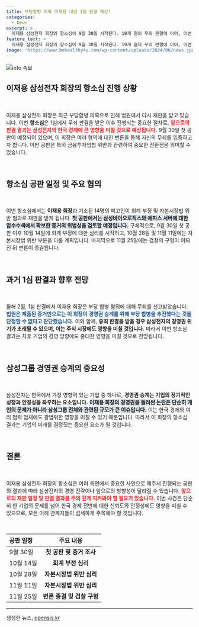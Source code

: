 ```yaml
---
title: 부당합병 의혹 이재용 내년 1월 판결 예상!
categories:
  - News
excerpt: >
  이재용 삼성전자 회장의 항소심이 9월 30일 시작된다. 19개 혐의 무죄 판결에 이어, 이번 재판 결과는 내년 1월 말 나올 것으로 전망. 삼성의 미래가 걸린 이 사건에 대한 뜨거운 관심이 집중되고 있다.
feature_text: >
  이재용 삼성전자 회장의 항소심이 9월 30일 시작된다. 19개 혐의 무죄 판결에 이어, 이번 재판 결과는 내년 1월 말 나올 것으로 전망. 삼성의 미래가 걸린 이 사건에 대한 뜨거운 관심이 집중되고 있다.
image: 'https://www.behealthy4u.com/wp-content/uploads/2024/06/news.jpg'
---
```


<p><img src="https://www.behealthy4u.com/wp-content/uploads/2024/06/news.jpg" alt="info 속보" /></p>

<h2 data-ke-size="size26">이재용 삼성전자 회장의 항소심 진행 상황</h2>

<p data-ke-size="size16">&nbsp;</p>

<p>이재용 삼성전자 회장은 최근 부당합병 의혹으로 인해 법원에서 다시 재판을 받고 있습니다. 이번 <b>항소심</b>은 1심에서 무죄 판결을 받은 이후 진행되는 중요한 절차로, <b><span style="color: #ee2323;">앞으로의 판결 결과는 삼성전자와 한국 경제에 큰 영향을 미칠 것으로 예상됩니다.</span></b> 9월 30일 첫 공판이 예정되어 있으며, 이 회장은 여러 혐의에 대한 변론을 통해 자신의 무죄를 입증하고자 합니다. 이번 공판은 특히 금융투자업법 위반과 관련하여 중요한 전환점을 의미할 수 있습니다. </p>

<p data-ke-size="size16">&nbsp;</p>

<h2 data-ke-size="size26">항소심 공판 일정 및 주요 혐의</h2>

<p data-ke-size="size16">&nbsp;</p>

<p>이번 항소심에서는 <b>이재용 회장</b>과 기소된 14명의 피고인이 회계 부정 및 자본시장법 위반 혐의로 재판을 받게 됩니다. <b><span style="background-color: #21538527;">첫 공판에서는 삼성바이오로직스와 에피스 서버에 대한 압수수색에서 확보한 증거의 위법성을 검토할 예정입니다.</span></b> 구체적으로, 9월 30일 첫 공판 이후 10월 14일에 회계 부정에 대한 심리를 시작하고, 10월 28일 및 11월 11일에는 자본시장법 위반 부분을 다룰 계획입니다. 마지막으로 11월 25일에는 검찰의 구형이 이뤄진 뒤 변론이 종결됩니다. </p>

<p data-ke-size="size16">&nbsp;</p>

<h2 data-ke-size="size26">과거 1심 판결과 향후 전망</h2>

<p data-ke-size="size16">&nbsp;</p>

<p>올해 2월, 1심 판결에서 이재용 회장은 부당 합병 혐의에 대해 무죄를 선고받았습니다. <b><span style="color: #1a5490;">법원은 제출된 증거만으로는 이 회장이 경영권 승계를 위해 부당 합병을 추진했다는 것을 단정할 수 없다고 판단했습니다.</span></b> 이와 함께, <b>유죄 판결을 받을 경우 삼성전자의 경영권 위기가 초래될 수 있으며, 이는 주식 시장에도 영향을 미칠 것입니다.</b> 따라서 이번 항소심 결과는 차후 기업의 경영 방향에도 중대한 영향을 미칠 것으로 전망됩니다.</p>

<p data-ke-size="size16">&nbsp;</p>

<h2 data-ke-size="size26">삼성그룹 경영권 승계의 중요성</h2>

<p data-ke-size="size16">&nbsp;</p>

<p>삼성전자는 한국에서 가장 영향력 있는 기업 중 하나로, <b>경영권 승계는 기업의 장기적인 성장과 안정성을 좌우하는 요소입니다.</b> <b><span style="background-color: #21538527;">이재용 회장의 경영권을 둘러싼 논란은 단순히 개인의 문제가 아니라 삼성그룹 전체와 관련된 규모가 큰 이슈입니다.</span></b> 이는 한국 경제와 여러 협력 업체에도 광범위한 영향을 미칠 수 있기 때문입니다. 따라서 이 회장의 항소심 결과는 기업의 미래를 결정짓는 중요한 요소가 될 것입니다. </p>

<p data-ke-size="size16">&nbsp;</p>

<h2 data-ke-size="size26">결론</h2>

<p data-ke-size="size16">&nbsp;</p>

<p>이재용 삼성전자 회장의 항소심은 여러 측면에서 중요한 사안으로 제주서 진행되는 공판의 결과에 따라 삼성전자의 경영 전략이나 앞으로의 방향성이 달라질 수 있습니다. <b><span style="color: #ee2323;">앞으로의 재판 일정 및 판결 결과를 주의 깊게 지켜봐야 할 필요가 있습니다.</span></b> 이번 사건은 단순히 한 기업의 문제를 넘어 한국 경제 전반에 대한 신뢰도와 안정성에도 영향을 미칠 수 있으므로, 모든 이해 관계자들이 섬세하게 주목해야 할 것입니다.</p>

<p data-ke-size="size16">&nbsp;</p>

<table>
  <thead>
    <tr>
      <th style="text-align: left;">공판 일정</th>
      <th style="text-align: center;">주요 내용</th>
    </tr>
  </thead>
  <tbody>
    <tr>
      <td style="text-align: left;">9월 30일</td>
      <td style="text-align: center; height: 17px;"><b>첫 공판 및 증거 조사</b></td>
    </tr>
    <tr>
      <td style="text-align: left;">10월 14일</td>
      <td style="text-align: center; height: 17px;"><b>회계 부정 심리</b></td>
    </tr>
    <tr>
      <td style="text-align: left;">10월 28일</td>
      <td style="text-align: center; height: 17px;"><b>자본시장법 위반 심리</b></td>
    </tr>
    <tr>
      <td style="text-align: left;">11월 11일</td>
      <td style="text-align: center; height: 17px;"><b>자본시장법 위반 심리</b></td>
    </tr>
    <tr>
      <td style="text-align: left;">11월 25일</td>
      <td style="text-align: center; height: 17px;"><b>변론 종결 및 검찰 구형</b></td>
    </tr>
  </tbody>
</table>

<hr />
생생한 뉴스, <a href="https://opensis.kr" rel="dofollow">opensis.kr</a>


